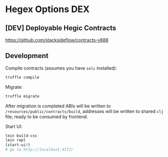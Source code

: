 # Hegex Options DEX

##  [DEV] Deployable Hegic Contracts
https://github.com/stacksideflow/contracts-v888

## Development
Compile contracts (assumes you have `solc` installed):
```bash
truffle compile
```
Migrate:
```bash
truffle migrate
```

After migration is completed ABIs will be written to `/resources/public/contracts/build`, 
addresses will be written to shared `clj` file; ready to be consumed by frontend.

Start UI:
```bash
lein build-css
lein repl
(start-ui!)
# go to http://localhost:4177/
```


